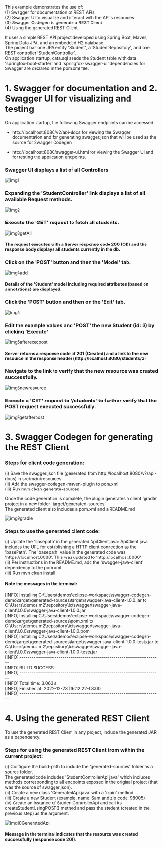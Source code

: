This example demonstrates the use of:  
(1) Swagger for documentation of REST APIs  
(2) Swagger UI to visualize and interact with the API's resources  
(3) Swagger Codegen to generate a REST Client  
(4) Using the generated REST Client  

It uses a simple REST API project developed using Spring Boot, Maven, Spring Data JPA, and an embedded H2 database.  
The project has one JPA entity 'Student', a 'StudentRepository', and one REST controller 'StudentController'.  
On application startup, data.sql seeds the Student table with data.  
'springfox-boot-starter' and 'springfox-swagger-ui' dependencies for Swagger are declared in the pom.xml file.  

# 1. Swagger for documentation and 2. Swagger UI for visualizing and testing

On application startup, the following Swagger endpoints can be accessed:
  
  - http://localhost:8080/v2/api-docs for viewing the Swagger documentation and for generating swagger.json that will be used as the source for Swagger Codegen. 
  
  - http://localhost:8080/swagger-ui.html for viewing the Swagger UI and for testing the application endpoints.

### Swagger UI displays a list of all Controllers  

![img1](https://user-images.githubusercontent.com/15854708/210188228-1186965f-9b5b-480e-9918-fdf8463e6dbe.jpg)

### Expanding the 'StudentController' link displays a list of all available Request methods.

![img2](https://user-images.githubusercontent.com/15854708/210188232-1a87caf6-89d5-4153-9a89-62a3c75dcbaf.JPG)
  
### Execute the 'GET' request to fetch all students. 

![img3getAll](https://user-images.githubusercontent.com/15854708/210188237-c48ee2d2-c4ee-47f7-bc3e-47faf76dc9f9.JPG)

#### The request executes with a Server response code 200 (OK) and the response body displays all students currently in the db.

### Click on the 'POST' button and then the 'Model' tab.  

![img4add](https://user-images.githubusercontent.com/15854708/210188241-31c24cb8-9172-4e65-b811-1ff5d614b60c.JPG)

#### Details of the 'Student' model including required attributes (based on annotations) are displayed.

### Click the 'POST' button and then on the 'Edit' tab.

![img5](https://user-images.githubusercontent.com/15854708/210188242-fcd5b15e-6c84-49ce-924b-aecb1ed25933.JPG)

### Edit the example values and 'POST' the new Student (id: 3) by clicking 'Execute'

![img6afterexecpost](https://user-images.githubusercontent.com/15854708/210188244-3b73f70b-5965-4127-8573-4aabae9e9996.JPG)

#### Server returns a response code of 201 (Created) and a link to the new resource in the response header (http://localhost:8080/students/3)

### Navigate to the link to verify that the new resource was created  successfully. 

![img8newresource](https://user-images.githubusercontent.com/15854708/210188248-3a7b3276-43c6-40fc-a879-3ac3581f858c.JPG)

### Execute a 'GET' request to '/students' to further verify that the POST request executed successfully.  

![img7getafterpost](https://user-images.githubusercontent.com/15854708/210188245-a1676ce2-01fc-43e1-8893-edca9b46946a.JPG)

# 3. Swagger Codegen for generating the REST Client  

### Steps for client code generation:   
(i) Save the swagger.json file (generated from http://localhost:8080/v2/api-docs) in src/main/resources    
(ii) Add the swagger-codegen-maven-plugin to pom.xml  
(iii) Run mvn clean generate-sources  

Once the code generation is complete, the plugin generates a client 'gradle' project in a new folder 'target/generated-sources'.  
The generated client also includes a pom.xml and a README.md  

![img9gradle](https://user-images.githubusercontent.com/15854708/210188249-4528c645-5024-47e8-9af0-ab35ae0bd900.JPG)

### Steps to use the generated client code:  
(i) Update the 'basepath' in the generated ApiClient.java: 
ApiClient.java includes the URL for establishing a HTTP client connection as the 'basePath'. The 'basepath' value in the generated code was 'https://localhost:8080'. This was updated to 'http://localhost:8080'  
(ii) Per instructions in the README.md, add the 'swagger-java-client' dependency to the pom.xml  
(iii) Run mvn clean install  

#### Note the messages in the terminal:

[INFO] Installing C:\Users\demos\eclipse-workspace\swagger-codegen-demo\target\generated-sources\target\swagger-java-client-1.0.0.jar to C:\Users\demos\.m2\repository\io\swagger\swagger-java-client\1.0.0\swagger-java-client-1.0.0.jar  
[INFO] Installing C:\Users\demos\eclipse-workspace\swagger-codegen-demo\target\generated-sources\pom.xml to C:\Users\demos\.m2\repository\io\swagger\swagger-java-client\1.0.0\swagger-java-client-1.0.0.pom  
[INFO] Installing C:\Users\demos\eclipse-workspace\swagger-codegen-demo\target\generated-sources\target\swagger-java-client-1.0.0-tests.jar to  
C:\Users\demos\.m2\repository\io\swagger\swagger-java-client\1.0.0\swagger-java-client-1.0.0-tests.jar  
[INFO] ------------------------------------------------------------------------  
[INFO] BUILD SUCCESS  
[INFO] ------------------------------------------------------------------------  
[INFO] Total time:  3.063 s  
[INFO] Finished at: 2022-12-23T16:12:22-08:00  
[INFO] ------------------------------------------------------------------------  

# 4. Using the generated REST Client  
To use the generated REST Client in any project, include the generated JAR as a dependency.
     
### Steps for using the generated REST Client from within the current project:
(i) Configure the build-path to include the 'generated-sources' folder as a source folder.  
The generated code includes 'StudentControllerApi.java' which includes methods corresponding to all endpoints exposed in the original project (that was the source of swagger.json).  
(ii) Create a new class 'GeneratedApi.java' with a 'main' method.  
(iii) Create a new Student (example, name: Sam and zip code: 98005).  
(iv) Create an instance of StudentControllerApi and call its createStudentUsingPOST() method and pass the student (created in the previous step) as the argument.

![img10GeneratedApi](https://user-images.githubusercontent.com/15854708/210188254-c7d10c91-b35a-4dc9-bfaa-e8fcca1de375.JPG)  

#### Message in the terminal indicates that the resource was created successfully (response code 201).
